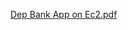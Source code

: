 [Dep Bank App on Ec2.pdf](https://github.com/user-attachments/files/17710424/Dep.Bank.App.on.Ec2.pdf)
